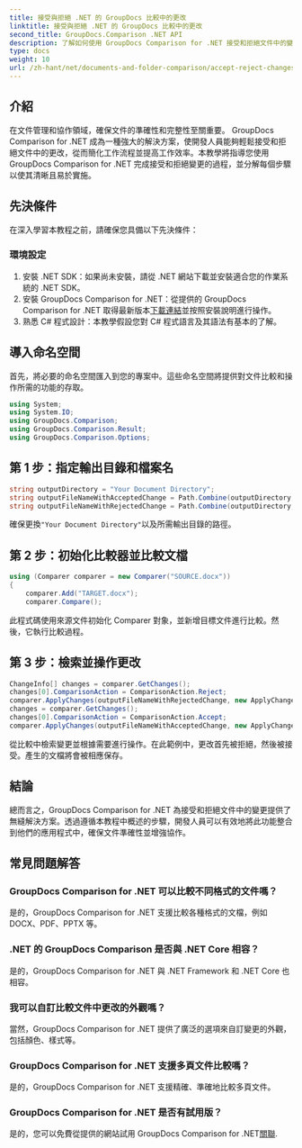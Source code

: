 ```yaml
---
title: 接受與拒絕 .NET 的 GroupDocs 比較中的更改
linktitle: 接受與拒絕 .NET 的 GroupDocs 比較中的更改
second_title: GroupDocs.Comparison .NET API
description: 了解如何使用 GroupDocs Comparison for .NET 接受和拒絕文件中的變更。輕鬆簡化您的文件工作流程。
type: docs
weight: 10
url: /zh-hant/net/documents-and-folder-comparison/accept-reject-changes-dotnet/
---
```

## 介紹
在文件管理和協作領域，確保文件的準確性和完整性至關重要。 GroupDocs Comparison for .NET 成為一種強大的解決方案，使開發人員能夠輕鬆接受和拒絕文件中的更改，從而簡化工作流程並提高工作效率。本教學將指導您使用 GroupDocs Comparison for .NET 完成接受和拒絕變更的過程，並分解每個步驟以使其清晰且易於實施。
## 先決條件
在深入學習本教程之前，請確保您具備以下先決條件：
### 環境設定
1. 安裝 .NET SDK：如果尚未安裝，請從 .NET 網站下載並安裝適合您的作業系統的 .NET SDK。
2. 安裝 GroupDocs Comparison for .NET：從提供的 GroupDocs Comparison for .NET 取得最新版本[下載連結](https://releases.groupdocs.com/comparison/net/)並按照安裝說明進行操作。
3. 熟悉 C# 程式設計：本教學假設您對 C# 程式語言及其語法有基本的了解。

## 導入命名空間
首先，將必要的命名空間匯入到您的專案中。這些命名空間將提供對文件比較和操作所需的功能的存取。

```csharp
using System;
using System.IO;
using GroupDocs.Comparison;
using GroupDocs.Comparison.Result;
using GroupDocs.Comparison.Options;
```
## 第 1 步：指定輸出目錄和檔案名
```csharp
string outputDirectory = "Your Document Directory";
string outputFileNameWithAcceptedChange = Path.Combine(outputDirectory, "RESULT_WITH_ACCEPTED_CHANGE.docx");
string outputFileNameWithRejectedChange = Path.Combine(outputDirectory, "RESULT_WITH_REJECTED_CHANGE.docx");
```
確保更換`"Your Document Directory"`以及所需輸出目錄的路徑。
## 第 2 步：初始化比較器並比較文檔
```csharp
using (Comparer comparer = new Comparer("SOURCE.docx"))
{
    comparer.Add("TARGET.docx");
    comparer.Compare();
```
此程式碼使用來源文件初始化 Comparer 對象，並新增目標文件進行比較。然後，它執行比較過程。
## 第 3 步：檢索並操作更改
```csharp
ChangeInfo[] changes = comparer.GetChanges();
changes[0].ComparisonAction = ComparisonAction.Reject;
comparer.ApplyChanges(outputFileNameWithRejectedChange, new ApplyChangeOptions { Changes = changes, SaveOriginalState = true });
changes = comparer.GetChanges();
changes[0].ComparisonAction = ComparisonAction.Accept;
comparer.ApplyChanges(outputFileNameWithAcceptedChange, new ApplyChangeOptions { Changes = changes });
```
從比較中檢索變更並根據需要進行操作。在此範例中，更改首先被拒絕，然後被接受。產生的文檔將會被相應保存。

## 結論
總而言之，GroupDocs Comparison for .NET 為接受和拒絕文件中的變更提供了無縫解決方案。透過遵循本教程中概述的步驟，開發人員可以有效地將此功能整合到他們的應用程式中，確保文件準確性並增強協作。
## 常見問題解答
### GroupDocs Comparison for .NET 可以比較不同格式的文件嗎？
是的，GroupDocs Comparison for .NET 支援比較各種格式的文檔，例如 DOCX、PDF、PPTX 等。
### .NET 的 GroupDocs Comparison 是否與 .NET Core 相容？
是的，GroupDocs Comparison for .NET 與 .NET Framework 和 .NET Core 也相容。
### 我可以自訂比較文件中更改的外觀嗎？
當然，GroupDocs Comparison for .NET 提供了廣泛的選項來自訂變更的外觀，包括顏色、樣式等。
### GroupDocs Comparison for .NET 支援多頁文件比較嗎？
是的，GroupDocs Comparison for .NET 支援精確、準確地比較多頁文件。
### GroupDocs Comparison for .NET 是否有試用版？
是的，您可以免費從提供的網站試用 GroupDocs Comparison for .NET[關聯](https://releases.groupdocs.com/).